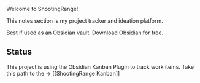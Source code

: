 Welcome to ShootingRange!

This notes section is my project tracker and ideation platform.

Best if used as an Obsidian vault. Download Obsidian for free.

## Status
This project is using the Obsidian Kanban Plugin to track work items. 
Take this path to the -> [[ShootingRange Kanban]]
